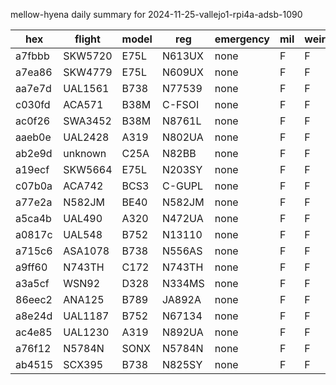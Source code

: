 mellow-hyena daily summary for 2024-11-25-vallejo1-rpi4a-adsb-1090

|hex|flight|model|reg|emergency|mil|weirdo|
|--|--|--|--|--|--|--|
|a7fbbb|SKW5720|E75L|N613UX|none|F|F|
|a7ea86|SKW4779|E75L|N609UX|none|F|F|
|aa7e7d|UAL1561|B738|N77539|none|F|F|
|c030fd|ACA571|B38M|C-FSOI|none|F|F|
|ac0f26|SWA3452|B38M|N8761L|none|F|F|
|aaeb0e|UAL2428|A319|N802UA|none|F|F|
|ab2e9d|unknown|C25A|N82BB|none|F|F|
|a19ecf|SKW5664|E75L|N203SY|none|F|F|
|c07b0a|ACA742|BCS3|C-GUPL|none|F|F|
|a77e2a|N582JM|BE40|N582JM|none|F|F|
|a5ca4b|UAL490|A320|N472UA|none|F|F|
|a0817c|UAL548|B752|N13110|none|F|F|
|a715c6|ASA1078|B738|N556AS|none|F|F|
|a9ff60|N743TH|C172|N743TH|none|F|F|
|a3a5cf|WSN92|D328|N334MS|none|F|F|
|86eec2|ANA125|B789|JA892A|none|F|F|
|a8e24d|UAL1187|B752|N67134|none|F|F|
|ac4e85|UAL1230|A319|N892UA|none|F|F|
|a76f12|N5784N|SONX|N5784N|none|F|F|
|ab4515|SCX395|B738|N825SY|none|F|F|
